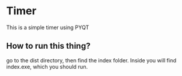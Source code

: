 # Timer
This is a simple timer using PYQT

## How to run this thing?

go to the dist directory, then find the index folder. Inside you will find index.exe, which you should run.
